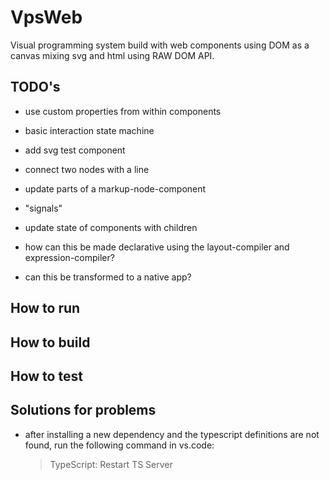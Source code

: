 # VpsWeb

Visual programming system build with web components using DOM as a canvas mixing svg and html using RAW DOM API.

## TODO's

- use custom properties from within components
- basic interaction state machine
- add svg test component
- connect two nodes with a line

- update parts of a markup-node-component

- "signals"
- update state of components with children

- how can this be made declarative using the layout-compiler and expression-compiler?

- can this be transformed to a native app?

## How to run


## How to build


## How to test


## Solutions for problems

- after installing a new dependency and the typescript definitions are not found, run the following command in vs.code:
    >TypeScript: Restart TS Server
